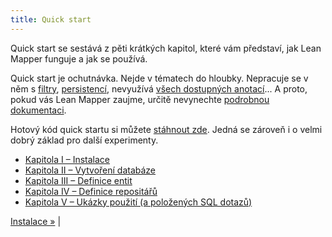 ```yaml
---
title: Quick start
---
```


Quick start se sestává z pěti krátkých kapitol, které vám představí, jak Lean Mapper funguje a jak se používá.

Quick start je ochutnávka. Nejde v tématech do hloubky. Nepracuje se v něm s [filtry](/cs/docs/filtry/), [persistencí](/cs/docs/persistence/), nevyužívá [všech dostupných anotací](/cs/docs/entity/#toc-vazby-v-anotacich)... A proto, pokud vás Lean Mapper zaujme, určitě nevynechte [podrobnou dokumentaci](/cs/docs/).

Hotový kód quick startu si můžete [stáhnout zde](/resources/quickstart-v1.3.zip). Jedná se zároveň i o velmi dobrý základ pro další experimenty.

* [Kapitola I – Instalace](/cs/quick-start/kapitola-1/)
* [Kapitola II – Vytvoření databáze](/cs/quick-start/kapitola-2/)
* [Kapitola III – Definice entit](/cs/quick-start/kapitola-3/)
* [Kapitola IV – Definice repositářů](/cs/quick-start/kapitola-4/)
* [Kapitola V – Ukázky použití (a položených SQL dotazů)](/cs/quick-start/kapitola-5/)

[Instalace »](kapitola-1/) |
